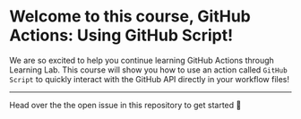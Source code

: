 # Welcome to this course, GitHub Actions: Using GitHub Script!

We are so excited to help you continue learning GitHub Actions through Learning Lab.  This course will show you how to use an action called `GitHub Script` to quickly interact with the GitHub API directly in your workflow files!

---

Head over the the open issue in this repository to get started :tada:

